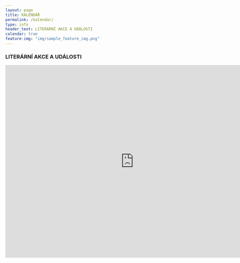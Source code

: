 ```yaml
---
layout: page
title: KALENDÁŘ
permalink: /kalendar/
type: info
header_text: LITERÁRNÍ AKCE A UDÁLOSTI
calendar: true
feature-img: "img/sample_feature_img.png"
---
```

<div class="span3">
	<h3></h3>
<div id="upcoming"></div><!--/span-->
</div>
<div class="span9">
	<h3>LITERÁRNÍ AKCE A UDÁLOSTI</h3>
	<iframe src="https://calendar.google.com/calendar/embed?src=hmfhf2dvf4uqhcgtdh4nac057k%40group.calendar.google.com&ctz=Europe/Prague" style="border: 0" width="800" height="600" frameborder="0" scrolling="no"></iframe>
</div><!--/span-->